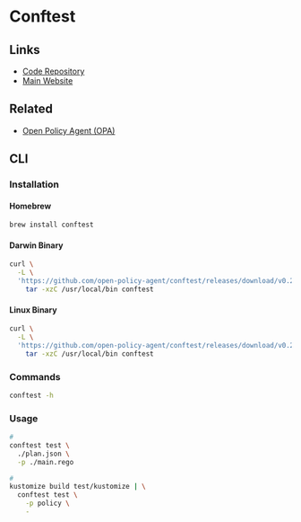 # Conftest

## Links

- [Code Repository](https://github.com/open-policy-agent/conftest)
- [Main Website](https://conftest.dev)

## Related

- [Open Policy Agent (OPA)](/openpolicyagent.md)

<!-- ##

- GitHub Actions
- CircleCI
- Atlantis -->

## CLI

### Installation

#### Homebrew

```sh
brew install conftest
```

#### Darwin Binary

```sh
curl \
  -L \
  'https://github.com/open-policy-agent/conftest/releases/download/v0.25.0/conftest_0.25.0_Darwin_x86_64.tar.gz' | \
    tar -xzC /usr/local/bin conftest
```

#### Linux Binary

```sh
curl \
  -L \
  'https://github.com/open-policy-agent/conftest/releases/download/v0.25.0/conftest_0.25.0_Linux_x86_64.tar.gz' | \
    tar -xzC /usr/local/bin conftest
```

### Commands

```sh
conftest -h
```

### Usage

```sh
#
conftest test \
  ./plan.json \
  -p ./main.rego

#
kustomize build test/kustomize | \
  conftest test \
    -p policy \
    -
```
